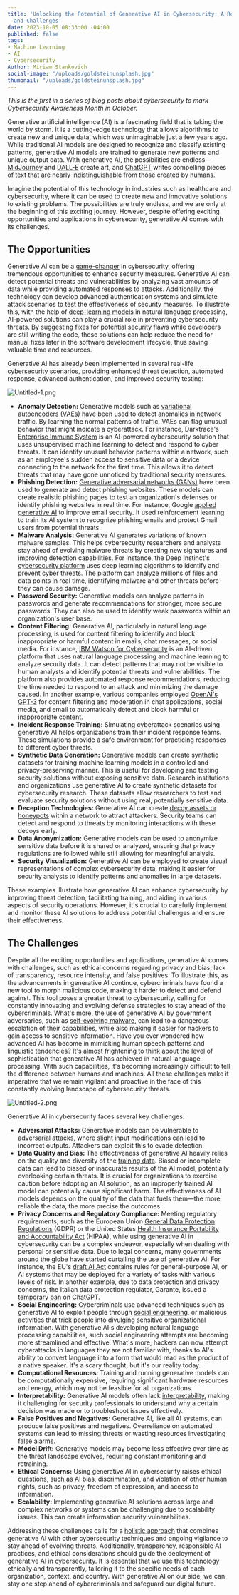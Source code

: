 ```yaml
---
title: 'Unlocking the Potential of Generative AI in Cybersecurity: A Roadmap to Opportunities
  and Challenges'
date: 2023-10-05 08:33:00 -04:00
published: false
tags:
- Machine Learning
- AI
- Cybersecurity
Author: Miriam Stankovich
social-image: "/uploads/goldsteinunsplash.jpg"
thumbnail: "/uploads/goldsteinunsplash.jpg"
---
```


*This is the first in a series of blog posts about cybersecurity to mark Cybersecurity Awareness Month in October.*

Generative artificial intelligence (AI) is a fascinating field that is taking the world by storm. It is a cutting-edge technology that allows algorithms to create new and unique data, which was unimaginable just a few years ago. While traditional AI models are designed to recognize and classify existing patterns, generative AI models are trained to generate new patterns and unique output data. With generative AI, the possibilities are endless—[MidJourney](https://www.midjourney.com/home/?callbackUrl=%2Fapp%2F) and [DALL-E](https://openai.com/dall-e-2) create art, and [ChatGPT](https://chat.openai.com/auth/login) writes compelling pieces of text that are nearly indistinguishable from those created by humans. 

Imagine the potential of this technology in industries such as healthcare and cybersecurity, where it can be used to create new and innovative solutions to existing problems. The possibilities are truly endless, and we are only at the beginning of this exciting journey. However, despite offering exciting opportunities and applications in cybersecurity, generative AI comes with its challenges. 

<!--more-->

## The Opportunities

Generative AI can be a [game-changer](https://www.bain.com/insights/generative-ai-and-cybersecurity-strengthening-both-defenses-and-threats-tech-report-2023/) in cybersecurity, offering tremendous opportunities to enhance security measures. Generative AI can detect potential threats and vulnerabilities by analyzing vast amounts of data while providing automated responses to attacks. Additionally, the technology can develop advanced authentication systems and simulate attack scenarios to test the effectiveness of security measures. To illustrate this, with the help of [deep-learning models](https://www.forbes.com/sites/heatherwishartsmith/2023/06/06/generative-ai-cybersecurity-friend-and-foe/?sh=7b47dff24bd2) in natural language processing, AI-powered solutions can play a crucial role in preventing cybersecurity threats. By suggesting fixes for potential security flaws while developers are still writing the code, these solutions can help reduce the need for manual fixes later in the software development lifecycle, thus saving valuable time and resources.

Generative AI has already been implemented in several real-life cybersecurity scenarios, providing enhanced threat detection, automated response, advanced authentication, and improved security testing:

![Untitled-1.png](/uploads/Untitled-1.png)
 
* **Anomaly Detection:** Generative models such as [variational autoencoders (VAEs)](https://towardsdatascience.com/understanding-variational-autoencoders-vaes-f70510919f73) have been used to detect anomalies in network traffic. By learning the normal patterns of traffic, VAEs can flag unusual behavior that might indicate a cyberattack. For instance, Darktrace's [Enterprise Immune System](https://darktrace.com/news/darktrace-launches-enterprise-immune-system-version-4) is an AI-powered cybersecurity solution that uses unsupervised machine learning to detect and respond to cyber threats. It can identify unusual behavior patterns within a network, such as an employee's sudden access to sensitive data or a device connecting to the network for the first time. This allows it to detect threats that may have gone unnoticed by traditional security measures.
* **Phishing Detection:** [Generative adversarial networks (GANs)](https://developers.google.com/machine-learning/gan/gan_structure) have been used to generate and detect phishing websites. These models can create realistic phishing pages to test an organization's defenses or identify phishing websites in real time. For instance, Google [applied generative AI](https://techcrunch.com/2023/04/24/google-brings-generative-ai-to-cybersecurity/) to improve email security. It used reinforcement learning to train its AI system to recognize phishing emails and protect Gmail users from potential threats.
* **Malware Analysis:** Generative AI generates variations of known malware samples. This helps cybersecurity researchers and analysts stay ahead of evolving malware threats by creating new signatures and improving detection capabilities. For instance, the Deep Instinct's [cybersecurity platform](https://www.deepinstinct.com/) uses deep learning algorithms to identify and prevent cyber threats. The platform can analyze millions of files and data points in real time, identifying malware and other threats before they can cause damage. 
* **Password Security:** Generative models can analyze patterns in passwords and generate recommendations for stronger, more secure passwords. They can also be used to identify weak passwords within an organization's user base.
* **Content Filtering:** Generative AI, particularly in natural language processing, is used for content filtering to identify and block inappropriate or harmful content in emails, chat messages, or social media. For instance, [IBM Watson for Cybersecurity](https://www.ibm.com/blogs/nordic-msp/watson-cyber-security/) is an AI-driven platform that uses natural language processing and machine learning to analyze security data. It can detect patterns that may not be visible to human analysts and identify potential threats and vulnerabilities. The platform also provides automated response recommendations, reducing the time needed to respond to an attack and minimizing the damage caused. In another example, various companies employed [OpenAI's GPT-3](https://openai.com/blog/gpt-3-apps) for content filtering and moderation in chat applications, social media, and email to automatically detect and block harmful or inappropriate content.
* **Incident Response Training:** Simulating cyberattack scenarios using generative AI helps organizations train their incident response teams. These simulations provide a safe environment for practicing responses to different cyber threats.
* **Synthetic Data Generation:** Generative models can create synthetic datasets for training machine learning models in a controlled and privacy-preserving manner. This is useful for developing and testing security solutions without exposing sensitive data. Research institutions and organizations use generative AI to create synthetic datasets for cybersecurity research. These datasets allow researchers to test and evaluate security solutions without using real, potentially sensitive data.
* **Deception Technologies:** Generative AI can create [decoy assets or honeypots](https://www.forcepoint.com/cyber-edu/deception-technology) within a network to attract attackers. Security teams can detect and respond to threats by monitoring interactions with these decoys early.
* **Data Anonymization:** Generative models can be used to anonymize sensitive data before it is shared or analyzed, ensuring that privacy regulations are followed while still allowing for meaningful analysis.
* **Security Visualization:** Generative AI can be employed to create visual representations of complex cybersecurity data, making it easier for security analysts to identify patterns and anomalies in large datasets.

These examples illustrate how generative AI can enhance cybersecurity by improving threat detection, facilitating training, and aiding in various aspects of security operations. However, it's crucial to carefully implement and monitor these AI solutions to address potential challenges and ensure their effectiveness.

## The Challenges

Despite all the exciting opportunities and applications, generative AI comes with challenges, such as ethical concerns regarding privacy and bias, lack of transparency, resource intensity, and false positives. To illustrate this, as the advancements in generative AI continue, cybercriminals have found a new tool to morph malicious code, making it harder to detect and defend against. This tool poses a greater threat to cybersecurity, calling for constantly innovating and evolving defense strategies to stay ahead of the cybercriminals. What's more, the use of generative AI by government adversaries, such as [self-evolving malware](https://ieeexplore.ieee.org/document/9914560), can lead to a dangerous escalation of their capabilities, while also making it easier for hackers to gain access to sensitive information. Have you ever wondered how advanced AI has become in mimicking human speech patterns and linguistic tendencies? It's almost frightening to think about the level of sophistication that generative AI has achieved in natural language processing. With such capabilities, it's becoming increasingly difficult to tell the difference between humans and machines. All these challenges make it imperative that we remain vigilant and proactive in the face of this constantly evolving landscape of cybersecurity threats. 

![Untitled-2.png](/uploads/Untitled-2.png)
 
Generative AI in cybersecurity faces several key challenges:

* **Adversarial Attacks:** Generative models can be vulnerable to adversarial attacks, where slight input modifications can lead to incorrect outputs. Attackers can exploit this to evade detection.
* **Data Quality and Bias:** The effectiveness of generative AI heavily relies on the quality and diversity of the [training data](https://towardsdatascience.com/understanding-bias-and-fairness-in-ai-systems-6f7fbfe267f3). Biased or incomplete data can lead to biased or inaccurate results of the AI model, potentially overlooking certain threats. It is crucial for organizations to exercise caution before adopting an AI solution, as an improperly trained AI model can potentially cause significant harm. The effectiveness of AI models depends on the quality of the data that fuels them—the more reliable the data, the more precise the outcomes.
* **Privacy Concerns and Regulatory Compliance:** Meeting regulatory requirements, such as the European Union [General Data Protection Regulations](https://commission.europa.eu/law/law-topic/data-protection/data-protection-eu_en) (GDPR) or the United States [Health Insurance Portability and Accountability Act](https://www.hhs.gov/hipaa/index.html) (HIPAA), while using generative AI in cybersecurity can be a complex endeavor, especially when dealing with personal or sensitive data. Due to legal concerns, many governments around the globe have started curtailing the use of generative AI. For instance, the EU's [draft AI Act](https://eur-lex.europa.eu/legal-content/EN/TXT/?uri=celex%3A52021PC0206) contains rules for general-purpose AI, or AI systems that may be deployed for a variety of tasks with various levels of risk. In another example, due to data protection and privacy concerns, the Italian data protection regulator, Garante, issued a [temporary ban](https://www.bbc.com/news/technology-65139406) on ChatGPT.  
* **Social Engineering:** Cybercriminals use advanced techniques such as generative AI to exploit people through [social engineering](https://aibusiness.com/responsible-ai/generative-ai-and-its-impact-on-cybersecurity), or malicious activities that trick people into divulging sensitive organizational information. With generative AI's developing natural language processing capabilities, such social engineering attempts are becoming more streamlined and effective. What's more, hackers can now attempt cyberattacks in languages they are not familiar with, thanks to AI's ability to convert language into a form that would read as the product of a native speaker. It's a scary thought, but it's our reality today.
* **Computational Resources**: Training and running generative models can be computationally expensive, requiring significant hardware resources and energy, which may not be feasible for all organizations.
* **Interpretability:** Generative AI models often lack [interpretability](https://aithority.com/machine-learning/a-deep-dive-into-ai-interpretability/), making it challenging for security professionals to understand why a certain decision was made or to troubleshoot issues effectively.
* **False Positives and Negatives:** Generative AI, like all AI systems, can produce false positives and negatives. Overreliance on automated systems can lead to missing threats or wasting resources investigating false alarms.
* **Model Drift:** Generative models may become less effective over time as the threat landscape evolves, requiring constant monitoring and retraining.
* **Ethical Concerns:** Using generative AI in cybersecurity raises ethical questions, such as AI bias, discrimination, and violation of other human rights, such as privacy, freedom of expression, and access to information.
* **Scalability:** Implementing generative AI solutions across large and complex networks or systems can be challenging due to scalability issues. This can create information security vulnerabilities.

Addressing these challenges calls for a [holistic approach](https://aiseo.ai/ai-content-detection/ultimate-guide-ai-content-detectors.html) that combines generative AI with other cybersecurity techniques and ongoing vigilance to stay ahead of evolving threats. Additionally, transparency, responsible AI practices, and ethical considerations should guide the deployment of generative AI in cybersecurity. It is essential that we use this technology ethically and transparently, tailoring it to the specific needs of each organization, context, and country. With generative AI on our side, we can stay one step ahead of cybercriminals and safeguard our digital future.